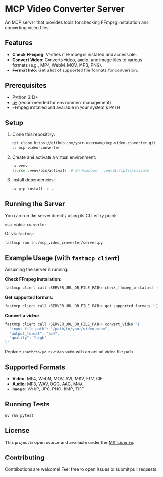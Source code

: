 # MCP Video Converter Server

An MCP server that provides tools for checking FFmpeg installation and converting video files.

## Features

- **Check FFmpeg**: Verifies if FFmpeg is installed and accessible.
- **Convert Video**: Converts video, audio, and image files to various formats (e.g., MP4, WebM, MOV, MP3, PNG).
- **Format Info**: Get a list of supported file formats for conversion.

## Prerequisites

- Python 3.10+
- [uv](https://github.com/astral-sh/uv) (recommended for environment management)
- FFmpeg installed and available in your system's PATH

## Setup

1. Clone this repository:
   ```bash
   git clone https://github.com/your-username/mcp-video-converter.git
   cd mcp-video-converter
   ```

2. Create and activate a virtual environment:
   ```bash
   uv venv
   source .venv/bin/activate  # On Windows: .venv\Scripts\activate
   ```

3. Install dependencies:
   ```bash
   uv pip install -e .
   ```

## Running the Server

You can run the server directly using its CLI entry point:

```bash
mcp-video-converter
```

Or via `fastmcp`:

```bash
fastmcp run src/mcp_video_converter/server.py
```

## Example Usage (with `fastmcp client`)

Assuming the server is running:

**Check FFmpeg installation:**

```bash
fastmcp client call <SERVER_URL_OR_FILE_PATH> check_ffmpeg_installed '{}'
```

**Get supported formats:**

```bash
fastmcp client call <SERVER_URL_OR_FILE_PATH> get_supported_formats '{}'
```

**Convert a video:**

```bash
fastmcp client call <SERVER_URL_OR_FILE_PATH> convert_video '{
  "input_file_path": "/path/to/your/video.webm", 
  "output_format": "mp4", 
  "quality": "high"
}'
```
Replace `/path/to/your/video.webm` with an actual video file path.

## Supported Formats

- **Video**: MP4, WebM, MOV, AVI, MKV, FLV, GIF
- **Audio**: MP3, WAV, OGG, AAC, M4A
- **Image**: WebP, JPG, PNG, BMP, TIFF

## Running Tests

```bash
uv run pytest
```

## License

This project is open source and available under the [MIT License](LICENSE).

## Contributing

Contributions are welcome! Feel free to open issues or submit pull requests.